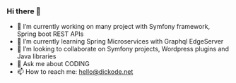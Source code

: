 ### Hi there 👋

- 🔭 I’m currently working on many project with Symfony framework, Spring boot REST APIs
- 🌱 I’m currently learning Spring Microservices with Graphql EdgeServer
- 👯 I’m looking to collaborate on Symfony projects, Wordpress plugins and Java libraries
- 💬 Ask me about CODING
- 📫 How to reach me: hello@dickode.net

